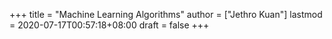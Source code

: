 +++
title = "Machine Learning Algorithms"
author = ["Jethro Kuan"]
lastmod = 2020-07-17T00:57:18+08:00
draft = false
+++
